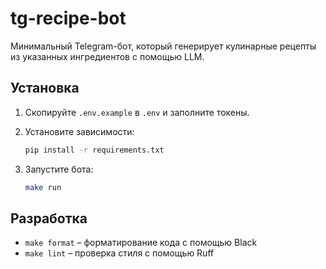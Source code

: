 
# tg-recipe-bot

Минимальный Telegram-бот, который генерирует кулинарные рецепты из указанных ингредиентов с помощью LLM.

## Установка

1. Скопируйте `.env.example` в `.env` и заполните токены.

2. Установите зависимости:
   ```bash
   pip install -r requirements.txt
   ```

3. Запустите бота:
   ```bash
   make run
   ```

## Разработка

- `make format` – форматирование кода с помощью Black
- `make lint` – проверка стиля с помощью Ruff

